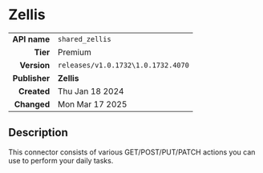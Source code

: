 # Zellis
| | |
|-:|-|
|**API name**|`shared_zellis`|
|**Tier**|Premium|
|**Version**|`releases/v1.0.1732\1.0.1732.4070`|
|**Publisher**|**Zellis**|
|**Created**|Thu Jan 18 2024|
|**Changed**|Mon Mar 17 2025|

## Description
This connector consists of various GET/POST/PUT/PATCH actions you can use to perform your daily tasks.
